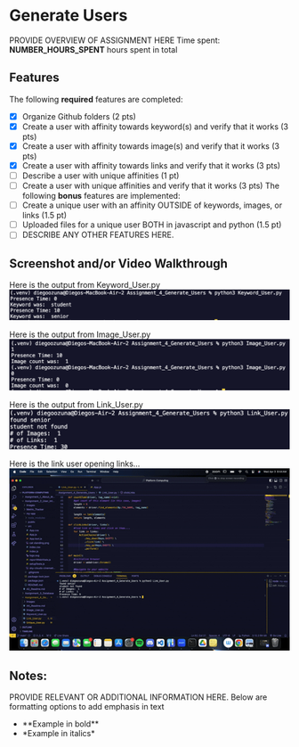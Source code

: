 # Generate Users
PROVIDE OVERVIEW OF ASSIGNMENT HERE
Time spent: **NUMBER_HOURS_SPENT** hours spent in total
## Features
The following **required** features are completed:
- [x] Organize Github folders (2 pts)
- [x] Create a user with affinity towards keyword(s) and verify that it works (3
pts)
- [x] Create a user with affinity towards image(s) and verify that it works (3 pts)
- [x] Create a user with affinity towards links and verify that it works (3 pts)
- [ ] Describe a user with unique affinities (1 pt)
- [ ] Create a user with unique affinities and verify that it works (3 pts)
The following **bonus** features are implemented:
- [ ] Create a unique user with an affinity OUTSIDE of keywords, images, or links
(1.5 pt)
- [ ] Uploaded files for a unique user BOTH in javascript and python (1.5 pt)
- [ ] DESCRIBE ANY OTHER FEATURES HERE.
## Screenshot and/or Video Walkthrough

Here is the output from Keyword_User.py
<img src="./Images/keyword_user_output.png" title='keyword output' width='' alt='keywords' />

Here is the output from Image_User.py
<img src="./Images/image_user_output.png" title='image output' width='' alt='images' />

Here is the output from Link_User.py
<img src="./Images/link_user_output.png" title='link output' width='' alt='link' />


Here is the link user opening links... <br>
![link_user_action-ezgif.com-optimize.gif](./Images/link_user_action-ezgif.com-optimize.gif)

## Notes:
PROVIDE RELEVANT OR ADDITIONAL INFORMATION HERE. Below are formatting options to
add emphasis in text
<ul>
<li>**Example in bold**</li>
<li>*Example in italics*</li>
</ul>